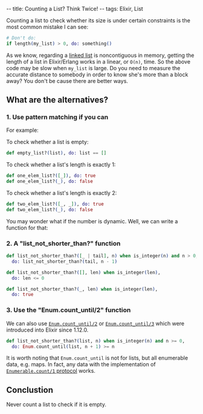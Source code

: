 -- title: Counting a List? Think Twice!
-- tags: Elixir, List

Counting a list to check whether its size is under certain constraints is the most common mistake I can see:

```elixir
# Don't do:
if length(my_list) > 0, do: something()
```

As we know, regarding a [linked list](https://en.wikipedia.org/wiki/Linked_list) is noncontiguous in memory, getting the length of a list in Elixir/Erlang works in a linear, or `O(n)`, time. So the above code may be slow when `my_list` is large. Do you need to measure the accurate distance to somebody in order to know she's more than a block away? You don't be cause there are better ways.

## What are the alternatives?  

### 1. Use pattern matching if you can

For example:

To check whether a list is empty:

```elixir
def empty_list?(list), do: list == []
```

To check whether a list's length is exactly 1:

```elixir
def one_elem_list?([_]), do: true
def one_elem_list?(_), do: false
```

To check whether a list's length is exactly 2:

```elixir
def two_elem_list?([_, _]), do: true
def two_elem_list?(_), do: false
```

You may wonder what if the number is dynamic. Well, we can write a function for that:

### 2. A "list_not_shorter_than?" function

```elixir
def list_not_shorter_than?([_ | tail], n) when is_integer(n) and n > 0,
  do: list_not_shorter_than?(tail, n - 1)

def list_not_shorter_than?([], len) when is_integer(len),
  do: len <= 0

def list_not_shorter_than?(_, len) when is_integer(len),
  do: true
```

### 3. Use the "Enum.count_until/2" function

We can also use [`Enum.count_until/2`](https://hexdocs.pm/elixir/Enum.html#count_until/2) or [`Enum.count_until/3`](https://hexdocs.pm/elixir/Enum.html#count_until/3) which were introduced into Elixir since 1.12.0.

```elixir
def list_not_shorter_than?(list, n) when is_integer(n) and n >= 0,
  do: Enum.count_until(list, n + 1) >= n
```

It is worth noting that `Enum.count_until` is not for lists, but all enumerable data, e.g. maps. In fact, any data with the implementation of [`Enumerable.count/1` protocol](https://hexdocs.pm/elixir/Enumerable.html#count/1) works.

## Conclustion

Never count a list to check if it is empty.
